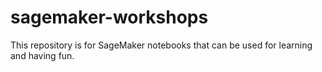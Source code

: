 # sagemaker-workshops

This repository is for SageMaker notebooks that can be used for learning and having fun.
